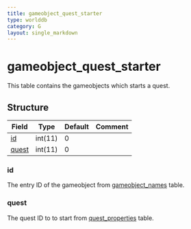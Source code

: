 ```yaml
---
title: gameobject_quest_starter
type: worlddb
category: G
layout: single_markdown
---
```


# gameobject_quest_starter
This table contains the gameobjects which starts a quest.

## Structure

Field                                                                              | Type    | Default | Comment
---------------------------------------------------------------------------------- | ------- | ------- | -------
[id](#id)       | int(11) | 0       |        
[quest](#quest) | int(11) | 0       |        

### id

The entry ID of the gameobject from [gameobject_names](http://www.ascemu.org/wiki/index.php?title=Gameobject_names&action=edit&redlink=1 "Gameobject names (page does not exist)") table.

### quest

The quest ID to to start from [quest_properties](/Wiki/database/world/quest_properties/ "Quest properties") table.